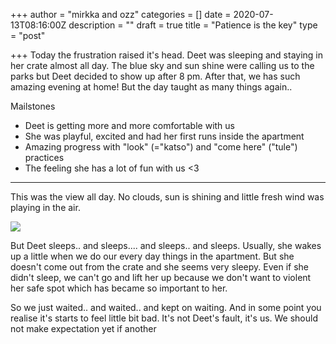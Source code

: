 +++
author = "mirkka and ozz"
categories = []
date = 2020-07-13T08:16:00Z
description = ""
draft = true
title = "Patience is the key"
type = "post"

+++
Today the frustration raised it's head. Deet was sleeping and staying in her crate almost all day. The blue sky and sun shine were calling us to the parks but Deet decided to show up after 8 pm. After that, we has such amazing evening at home! But the day taught as many things again..

Mailstones

* Deet is getting more and more comfortable with us
* She was playful, excited and had her first runs inside the apartment
* Amazing progress with "look" (="katso") and "come here" ("tule") practices
* The feeling she has a lot of fun with us <3

***

This was the view all day. No clouds, sun is shining and little fresh wind was playing in the air.

![](/images/20200712_161658.jpg)

But Deet sleeps.. and sleeps.... and sleeps.. and sleeps. Usually, she wakes up a little when we do our every day things in the apartment. But she doesn't come out from the crate and she seems very sleepy. Even if she didn't sleep, we can't go and lift her up because we don't want to violent her safe spot which has became so important to her.

So we just waited.. and waited.. and kept on waiting. And in some point you realise it's starts to feel little bit bad. It's not Deet's fault, it's us. We should not make expectation yet if another 